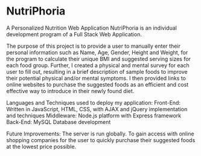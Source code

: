 # NutriPhoria
A Personalized Nutrition Web Application
NutriPhoria is an individual development program of a Full Stack Web Application. 

The purpose of this project is to provide a user to manually enter their personal information such as Name, Age, Gender, Height and Weight, for the program to calculate their unique BMI and suggested serving sizes for each food group. Further, I created a physical and mental survey for each user to fill out, resulting in a brief description of sample foods to improve their potential physical and/or mental symptoms. I then provided links to online websites to purchase the suggested foods as an efficient and cost effective way to introduce in their newly found diet. 

Languages and Techniques used to deploy my application:
Front-End: Written in JavaScript, HTML, CSS, with AJAX  and jQuery implementation and techniques
Middleware: Node.js platform with Express framework
Back-End: MySQL Database development

Future Improvements: 
The server is run globally.
To gain access with online shopping companies for the user to quickly purchase their suggested foods at the lowest price possible.
